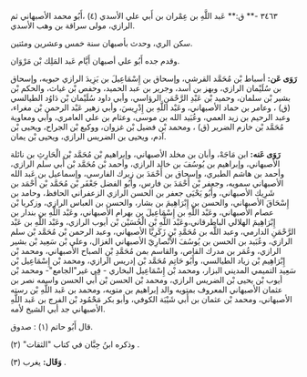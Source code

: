 ٣٤٦٣ -** ق:** عَبد اللَّهِ بن عِمْران بن أَبي علي الأسدي (٤) ،أَبُو محمد الأصبهاني ثم الرازي، مولى سراقة بن وهب الأسدي.

سكن الري، وحدث بأصبهان سنة خمس وعشرين ومئتين.

وقدم جده أَبُو علي أصبهان أَيَّام عَبد المَلِك بْن مَرْوَان.

**رَوَى عَن:** أسباط بْن مُحَمَّد القرشي، وإسحاق بن إِسْمَاعِيلَ بن يَزِيدَ الرازي حبويه، وإسحاق بن سُلَيْمان الرازي، وبهز بن أسد، وجرير بن عبد الحميد، وحفص بْن غياث، والحكم بْن بشير بْن سلمان، وحميد بْن عَبْدِ الرَّحْمَنِ الرؤاسي، وأبي داود سُلَيْمان بْن دَاوُد الطيالسي (ق) ، وعامر بن حماد الأصبهاني، وعَبْد اللَّهِ بن إِدْرِيسَ، وأبي زهير عَبْد الرحمن بْن مغراء، وعبد الرحيم بن زيد العمي، وعُبَيد الله بن موسى، وعثام بن علي العامري، وأبي ومعاوية مُحَمَّد بْن خازم الضرير (ق) ، ومحمد بْن فضيل بْن غزوان، ووكيع بْن الجراح، ويحيى بْن آدم، ويحيى بن الضريس الرازي، ويحيى بْن يمان.

**رَوَى عَنه:** ابن مَاجَهْ، وأبان بن مخلد الأصبهاني، وإبراهيم بْن مُحَمَّد بْن الْحَارِثِ بن نائلة الأصبهاني، وإبراهيم بن يُوسُفَ بن خالد الرازي، وأحمد بْن مُحَمَّد بْن أَبي سلم الرازي، وأحمد بن هاشم الطبري، وإسحاق بن أَحْمَدَ بن زيرك الفارسي، وإسماعيل بن عَبد الله الأصبهاني سمويه، وجعفر بْن أَحْمَدَ بن فارس، وأَبُو الفضل جَعْفَر بْن مُحَمَّد بْن أَحْمَد بن شَرِيك الأصبهاني، وأَبُو يَحْيَى جعفر بن الحسن الرازي الزعفراني الحافظ، وحامد بن إِسْحَاقَ الأصبهاني، والحسن بن إِبْرَاهِيمَ بن بشار، والحسن بن العباس الرازي، وزكريا بْن عصام الأصبهاني، وعَبْد اللَّهِ بن إِسْمَاعِيلَ بن بهرام الأصبهاني، وعَبْد اللَّهِ بن بندار بن إِبْرَاهِيمَ الهلالي الباطرقاني،وعَبْد اللَّهِ بْن الْحُسَيْن بْن أيوب الرازي، وعَبْد اللَّهِ بن عَبْد الرَّحْمَنِ الدارمي، وعبد اللَّه بن مُحَمَّدِ بْنِ زَكَرِيَّا الأصبهاني، وعبد الرحمن بْن مُحَمَّد بْن سلم الرازي، وعُبَيد بن الحسن بن يُوسُفَ الأَنْصارِيّ الأصبهاني الغزال، وعلي بْن سَعِيد بْن بشير الرازي، وعُمَر بن مدرك القاص، والقاسم بمن مُحَمَّدِ بْنِ الصباح الأصبهاني، ومحمد بْن إِبْرَاهِيم بْن زياد الطيالسي، وأَبُو حَاتِم مُحَمَّد بْن إدريس الرازي، ومحمد بْن إِسْمَاعِيل بْن سَعِيد التميمي المديني البزار، ومحمد بْن إِسْمَاعِيل البخاري - فِي غير"الجامع"- ومحمد بْن أيوب بْن يحيى بْن الضريس الرازي، ومحمد بْن الحسن بْن أَبي الحسن واسمه نصر بن عثمان الأصبهاني المعروف بمتويه والد إبراهيم بن متويه، ومحمد بن عَبد اللَّهِ بْن رسته الأصبهاني، ومحمد بْن عثمان بن أَبي شَيْبَة الكوفي، وأبو بكر مَحْمُود بْن الفرج بن عَبد اللَّهِ الأصبهاني جد أبي الشيخ لأمه.

قال أَبُو حاتم (١) : صدوق.

وذكره ابنُ حِبَّان في كتاب "الثقات" (٢) .

**وَقَال:** يغرب (٣) .